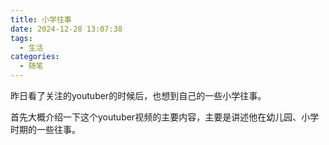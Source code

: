 ```yaml
---
title: 小学往事
date: 2024-12-28 13:07:38
tags:
  - 生活
categories:
  - 随笔
---
```


昨日看了关注的youtuber的时候后，也想到自己的一些小学往事。

首先大概介绍一下这个youtuber视频的主要内容，主要是讲述他在幼儿园、小学时期的一些往事。
